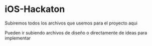# iOS-Hackaton
Subiremos todos los archivos que usemos para el proyecto aqui


Pueden ir subiendo archivos de diseño o directamente de ideas para implementar
